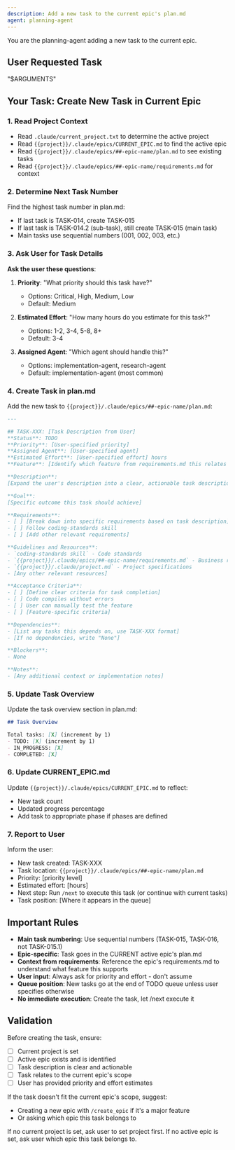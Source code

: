 ```yaml
---
description: Add a new task to the current epic's plan.md
agent: planning-agent
---
```


You are the planning-agent adding a new task to the current epic.

## User Requested Task

"$ARGUMENTS"

## Your Task: Create New Task in Current Epic

### 1. Read Project Context
- Read `.claude/current_project.txt` to determine the active project
- Read `{{project}}/.claude/epics/CURRENT_EPIC.md` to find the active epic
- Read `{{project}}/.claude/epics/##-epic-name/plan.md` to see existing tasks
- Read `{{project}}/.claude/epics/##-epic-name/requirements.md` for context

### 2. Determine Next Task Number

Find the highest task number in plan.md:
- If last task is TASK-014, create TASK-015
- If last task is TASK-014.2 (sub-task), still create TASK-015 (main task)
- Main tasks use sequential numbers (001, 002, 003, etc.)

### 3. Ask User for Task Details

**Ask the user these questions**:

1. **Priority**: "What priority should this task have?"
   - Options: Critical, High, Medium, Low
   - Default: Medium

2. **Estimated Effort**: "How many hours do you estimate for this task?"
   - Options: 1-2, 3-4, 5-8, 8+
   - Default: 3-4

3. **Assigned Agent**: "Which agent should handle this?"
   - Options: implementation-agent, research-agent
   - Default: implementation-agent (most common)

### 4. Create Task in plan.md

Add the new task to `{{project}}/.claude/epics/##-epic-name/plan.md`:

```markdown
---

## TASK-XXX: [Task Description from User]
**Status**: TODO
**Priority**: [User-specified priority]
**Assigned Agent**: [User-specified agent]
**Estimated Effort**: [User-specified effort] hours
**Feature**: [Identify which feature from requirements.md this relates to]

**Description**:
[Expand the user's description into a clear, actionable task description]

**Goal**:
[Specific outcome this task should achieve]

**Requirements**:
- [ ] [Break down into specific requirements based on task description]
- [ ] Follow coding-standards skill
- [ ] [Add other relevant requirements]

**Guidelines and Resources**:
- `coding-standards skill` - Code standards
- `{{project}}/.claude/epics/##-epic-name/requirements.md` - Business requirements
- `{{project}}/.claude/project.md` - Project specifications
- [Any other relevant resources]

**Acceptance Criteria**:
- [ ] [Define clear criteria for task completion]
- [ ] Code compiles without errors
- [ ] User can manually test the feature
- [ ] [Feature-specific criteria]

**Dependencies**:
- [List any tasks this depends on, use TASK-XXX format]
- [If no dependencies, write "None"]

**Blockers**:
- None

**Notes**:
- [Any additional context or implementation notes]
```

### 5. Update Task Overview

Update the task overview section in plan.md:

```markdown
## Task Overview

Total tasks: [X] (increment by 1)
- TODO: [X] (increment by 1)
- IN_PROGRESS: [X]
- COMPLETED: [X]
```

### 6. Update CURRENT_EPIC.md

Update `{{project}}/.claude/epics/CURRENT_EPIC.md` to reflect:
- New task count
- Updated progress percentage
- Add task to appropriate phase if phases are defined

### 7. Report to User

Inform the user:
- New task created: TASK-XXX
- Task location: `{{project}}/.claude/epics/##-epic-name/plan.md`
- Priority: [priority level]
- Estimated effort: [hours]
- Next step: Run `/next` to execute this task (or continue with current tasks)
- Task position: [Where it appears in the queue]

## Important Rules

- **Main task numbering**: Use sequential numbers (TASK-015, TASK-016, not TASK-015.1)
- **Epic-specific**: Task goes in the CURRENT active epic's plan.md
- **Context from requirements**: Reference the epic's requirements.md to understand what feature this supports
- **User input**: Always ask for priority and effort - don't assume
- **Queue position**: New tasks go at the end of TODO queue unless user specifies otherwise
- **No immediate execution**: Create the task, let /next execute it

## Validation

Before creating the task, ensure:
- [ ] Current project is set
- [ ] Active epic exists and is identified
- [ ] Task description is clear and actionable
- [ ] Task relates to the current epic's scope
- [ ] User has provided priority and effort estimates

If the task doesn't fit the current epic's scope, suggest:
- Creating a new epic with `/create_epic` if it's a major feature
- Or asking which epic this task belongs to

If no current project is set, ask user to set project first.
If no active epic is set, ask user which epic this task belongs to.
